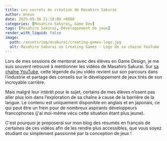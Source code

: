 ```yaml
---
title: Les secrets de création de Masahiro Sakurai
author: mneuv
date: 2025-09-30 21:10:00 +0800
categories: [Masahiro Sakurai, Game Dev]
tags: [Masahiro Sakurai, Développement de jeux]
render_with_liquid: false
image:
  path: /assets/img/msakurai/creating-games-logo.jpg
  alt: Masahiro Sakurai on Creating Games - Logo de sa chaine YouTube
---
```


Lors de mes sessions de mentorat avec des élèves en Game Design, je me suis souvent retrouvé à mentionner les vidéos de Masahiro Sakurai.
Sur [sa chaîne YouTube](https://www.youtube.com/@sora_sakurai_en), cette légende du jeu vidéo revient sur son parcours dans l’industrie et partage des conseils sur le développement de jeux tirés de son incroyable carrière.

Mais malgré leur intérêt pour le sujet, certains de mes élèves n’osent pas aller plus loin dans l’exploration de sa chaîne à cause de la barrière de la langue. Le contenu est uniquement disponible en anglais et en japonais, ce qui peut être un frein pour de nombreux aspirants développeurs francophones (j'ai moi-même vécu cette situation étant plus jeune).

C'est pourquoi je proposerai sur mon blog des résumés en français de certaines de ces vidéos afin de les rendre plus accessibles, que vous soyez étudiant ou simplement passionné par la conception de jeux !